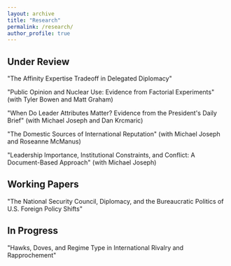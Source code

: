 ```yaml
---
layout: archive
title: "Research"
permalink: /research/
author_profile: true
---
```


Under Review
---

"The Affinity Expertise Tradeoff in Delegated Diplomacy"

"Public Opinion and Nuclear Use: Evidence from Factorial Experiments" (with Tyler Bowen and Matt Graham)

"When Do Leader Attributes Matter? Evidence from the President's Daily Brief" (with Michael Joseph and Dan Krcmaric)

"The Domestic Sources of International Reputation" (with Michael Joseph and Roseanne McManus)

"Leadership Importance, Institutional Constraints, and Conflict: A Document-Based Approach" (with Michael Joseph)

Working Papers
---

"The National Security Council, Diplomacy, and the Bureaucratic Politics of U.S. Foreign Policy Shifts"

In Progress
---

"Hawks, Doves, and Regime Type in International Rivalry and Rapprochement"

